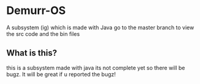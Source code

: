 # Demurr-OS
A subsystem (ig) which is made with Java
go to the master branch to view the src code and the bin files

## What is this?
this is a subsystem made with java its not complete yet so there will be bugz. It will be great if u reported the bugz!
